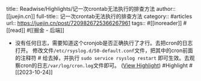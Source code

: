 title:: Readwise/Highlights/记一次crontab无法执行的排查方法
author:: [[juejin.cn]]
full-title:: 记一次crontab无法执行的排查方法
category:: #articles
url:: https://juejin.cn/post/7209826725366267961
tags:: #[[inoreader]] #[[read]] #[[掘金 - 后端]]

- 没有任何日志，需要知道这个cronjob是否正确执行了才行。去把cron的日志打开。 修改文件`/etc/rsyslog.d/50-default.conf`文件，把其中的cron前面的注释符 # 给去掉，并执行 `sudo service rsyslog restart` 即可生效。去观察cron的日志`/var/log/cron.log`文件即可。 ([View Highlight](https://read.readwise.io/read/01hdfyc96pkpxcx0zyqdfkcgyc)) #Highlight #[[2023-10-24]]